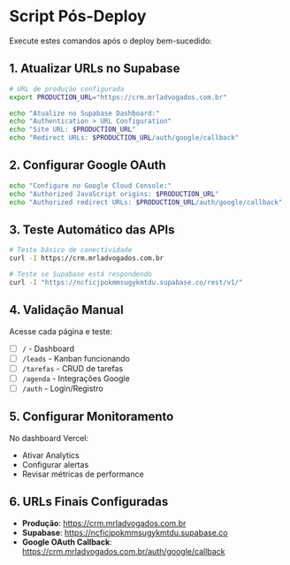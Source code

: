 
# Script Pós-Deploy

Execute estes comandos após o deploy bem-sucedido:

## 1. Atualizar URLs no Supabase

```bash
# URL de produção configurada
export PRODUCTION_URL="https://crm.mrladvogados.com.br"

echo "Atualize no Supabase Dashboard:"
echo "Authentication > URL Configuration"
echo "Site URL: $PRODUCTION_URL"
echo "Redirect URLs: $PRODUCTION_URL/auth/google/callback"
```

## 2. Configurar Google OAuth

```bash
echo "Configure no Google Cloud Console:"
echo "Authorized JavaScript origins: $PRODUCTION_URL"
echo "Authorized redirect URLs: $PRODUCTION_URL/auth/google/callback"
```

## 3. Teste Automático das APIs

```bash
# Teste básico de conectividade
curl -I https://crm.mrladvogados.com.br

# Teste se Supabase está respondendo
curl -I "https://ncficjpokmmsugykmtdu.supabase.co/rest/v1/"
```

## 4. Validação Manual

Acesse cada página e teste:
- [ ] `/` - Dashboard
- [ ] `/leads` - Kanban funcionando
- [ ] `/tarefas` - CRUD de tarefas
- [ ] `/agenda` - Integrações Google
- [ ] `/auth` - Login/Registro

## 5. Configurar Monitoramento

No dashboard Vercel:
- Ativar Analytics
- Configurar alertas
- Revisar métricas de performance

## 6. URLs Finais Configuradas

- **Produção**: https://crm.mrladvogados.com.br
- **Supabase**: https://ncficjpokmmsugykmtdu.supabase.co
- **Google OAuth Callback**: https://crm.mrladvogados.com.br/auth/google/callback
